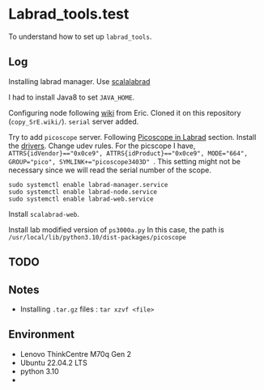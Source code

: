 # Labrad_tools.test

To understand how to set up `labrad_tools`. 

## Log
Installing labrad manager. Use [scalalabrad](https://github.com/labrad/scalabrad)

I had to install Java8 to set `JAVA_HOME`.

Configuring node following [wiki](https://github.com/PickyPointer/SrE/wiki/Configuring-Labrad-Nodes) from Eric. Cloned it on this repository (`copy_SrE.wiki/`). `serial` server added.

Try to add `picoscope` server. Following [Picoscope in Labrad](https://github.com/PickyPointer/SrE/wiki/Picoscope-in-Labrad) section.
Install the [drivers](https://www.picotech.com/downloads/linux).
Change udev rules. For the picscope I have, `ATTRS{idVendor}=="0x0ce9", ATTRS{idProduct}=="0x0ce9", MODE="664", GROUP="pico", SYMLINK+="picoscope3403D"
`. This setting might not be necessary since we will read the serial number of the scope. 

```
sudo systemctl enable labrad-manager.service
sudo systemctl enable labrad-node.service
sudo systemctl enable labrad-web.service

```
Install `scalabrad-web`.

Install lab modified version of `ps3000a.py`
In this case, the path is `/usr/local/lib/python3.10/dist-packages/picoscope`


## TODO

## Notes
- Installing `.tar.gz` files : `tar xzvf <file>`

## Environment
- Lenovo ThinkCentre M70q Gen 2
- Ubuntu 22.04.2 LTS
- python 3.10
- 

